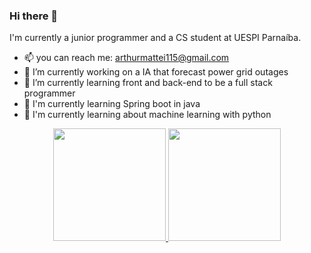 ### Hi there 👋

<!--
**arthur360cgf/arthur360cgf** is a ✨ _special_ ✨ repository because its `README.md` (this file) appears on your GitHub profile.

Here are some ideas to get you started:

- 🔭 I’m currently working on ...
- 🌱 I’m currently learning ...
- 👯 I’m looking to collaborate on ...
- 🤔 I’m looking for help with ...
- 💬 Ask me about ...
- 📫 How to reach me: arthurmattei115@gmail.com
- 😄 Pronouns: ...
- ⚡ Fun fact: ...
-->
I'm currently a junior programmer and a CS student at UESPI Parnaíba.
- 📫 you can reach me: arthurmattei115@gmail.com 
- 🔭 I’m currently working on a IA that forecast power grid outages 
- 🌱 I’m currently learning front and back-end to be a full stack programmer 
- 🌱 I'm currently learning Spring boot in java
- 🌱 I'm currently learning about machine learning with python

<div align="center">
  <a href="https://github.com/arthur360cgf">
  <img height="180em" src="https://github-readme-stats.vercel.app/api?username=arthur360cgf&show_icons=true&theme=radical&include_all_commits=true&count_private=true">
  <img height="180em" src="https://github-readme-stats.vercel.app/api/top-langs/?username=arthur360cgf&layout=compact&langs_count=7&theme=radical">
</div>
